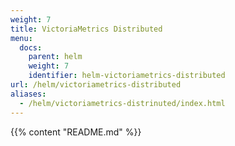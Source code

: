 ```yaml
---
weight: 7
title: VictoriaMetrics Distributed
menu:
  docs:
    parent: helm
    weight: 7
    identifier: helm-victoriametrics-distributed
url: /helm/victoriametrics-distributed
aliases:
  - /helm/victoriametrics-distrinuted/index.html
---
```

{{% content "README.md" %}}

